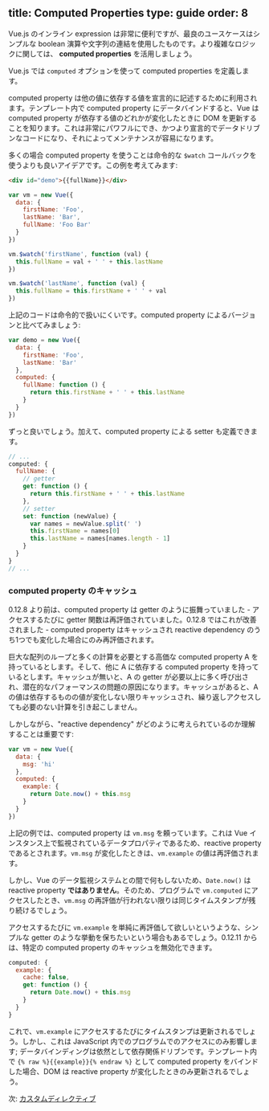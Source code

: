 title: Computed Properties
type: guide
order: 8
---

Vue.js のインライン expression は非常に便利ですが、最良のユースケースはシンプルな boolean 演算や文字列の連結を使用したものです。より複雑なロジックに関しては、 **computed properties** を活用しましょう。

Vue.js では `computed` オプションを使って computed properties を定義します。

computed property は他の値に依存する値を宣言的に記述するために利用されます。テンプレート内で computed property にデータバインドすると、Vue は computed property が依存する値のどれかが変化したときに DOM を更新することを知ります。これは非常にパワフルにでき、かつより宣言的でデータドリブンなコードになり、それによってメンテナンスが容易になります。

多くの場合 computed property を使うことは命令的な `$watch` コールバックを使うよりも良いアイデアです。この例を考えてみます:

``` html
<div id="demo">{{fullName}}</div>
```

``` js
var vm = new Vue({
  data: {
    firstName: 'Foo',
    lastName: 'Bar',
    fullName: 'Foo Bar'
  }
})

vm.$watch('firstName', function (val) {
  this.fullName = val + ' ' + this.lastName
})

vm.$watch('lastName', function (val) {
  this.fullName = this.firstName + ' ' + val
})
```

上記のコードは命令的で扱いにくいです。computed property によるバージョンと比べてみましょう:

``` js
var demo = new Vue({
  data: {
    firstName: 'Foo',
    lastName: 'Bar'
  },
  computed: {
    fullName: function () {
      return this.firstName + ' ' + this.lastName
    }
  }
})
```

ずっと良いでしょう。加えて、computed property による setter も定義できます。

``` js
// ...
computed: {
  fullName: {
    // getter
    get: function () {
      return this.firstName + ' ' + this.lastName
    },
    // setter
    set: function (newValue) {
      var names = newValue.split(' ')
      this.firstName = names[0]
      this.lastName = names[names.length - 1]
    }
  }
}
// ...
```

### computed property のキャッシュ

0.12.8 より前は、computed property は getter のように振舞っていました - アクセスするたびに getter 関数は再評価されていました。0.12.8 ではこれが改善されました - computed property はキャッシュされ reactive dependency のうち1つでも変化した場合にのみ再評価されます。

巨大な配列のループと多くの計算を必要とする高価な computed property A を持っているとします。そして、他に A に依存する computed property を持っているとします。キャッシュが無いと、A の getter が必要以上に多く呼び出され、潜在的なパフォーマンスの問題の原因になります。キャッシュがあると、A の値は依存するものの値が変化しない限りキャッシュされ、繰り返しアクセスしても必要のない計算を引き起こしません。

しかしながら、"reactive dependency" がどのように考えられているのか理解することは重要です:

``` js
var vm = new Vue({
  data: {
    msg: 'hi'
  },
  computed: {
    example: {
      return Date.now() + this.msg
    }
  }
})
```

上記の例では、computed property は `vm.msg` を頼っています。これは Vue インスタンス上で監視されているデータプロパティであるため、reactive property であるとされます。`vm.msg` が変化したときは、`vm.example` の値は再評価されます。

しかし、Vue のデータ監視システムとの間で何もしないため、`Date.now()` は reactive property **ではありません**。そのため、プログラムで `vm.computed` にアクセスしたとき、`vm.msg` の再評価が行われない限りは同じタイムスタンプが残り続けるでしょう。

アクセスするたびに `vm.example` を単純に再評価して欲しいというような、シンプルな getter のような挙動を保ちたいという場合もあるでしょう。0.12.11 からは、特定の computed property のキャッシュを無効化できます。

``` js
computed: {
  example: {
    cache: false,
    get: function () {
      return Date.now() + this.msg
    }
  }
}
```

これで、`vm.example` にアクセスするたびにタイムスタンプは更新されるでしょう。しかし、これは JavaScript 内でのプログラムでのアクセスにのみ影響します; データバインディングは依然として依存関係ドリブンです。テンプレート内で `{% raw %}{{example}}{% endraw %}` として computed property をバインドした場合、DOM は reactive property が変化したときのみ更新されるでしょう。

次: [カスタムディレクティブ](/guide/custom-directive.html)
